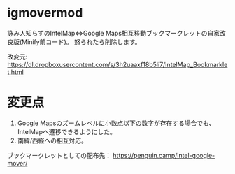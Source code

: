 # igmovermod
詠み人知らずのIntelMap⇔Google Maps相互移動ブックマークレットの自家改良版(Minify前コード)。
怒られたら削除します。

改変元:
https://dl.dropboxusercontent.com/s/3h2uaaxf18b5li7/IntelMap_Bookmarklet.html

# 変更点
1. Google Mapsのズームレベルに小数点以下の数字が存在する場合でも、IntelMapへ遷移できるようにした。
2. 南緯/西経への相互対応。

ブックマークレットとしての配布先：
https://penguin.camp/intel-google-mover/
